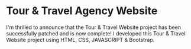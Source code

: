 # Tour & Travel Agency Website
I'm thrilled to announce that the Tour & Travel Website project has been successfully patched and is now complete! I developed this Tour & Travel Website project using HTML,
CSS, JAVASCRIPT & Bootstrap.
